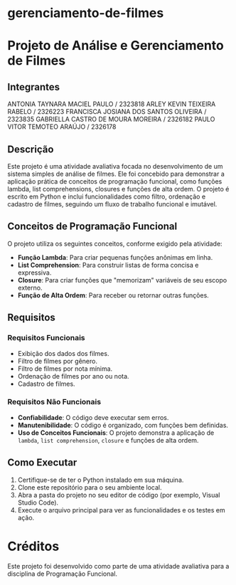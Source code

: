 # gerenciamento-de-filmes

# Projeto de Análise e Gerenciamento de Filmes

## Integrantes
ANTONIA TAYNARA MACIEL PAULO / 2323818
ARLEY KEVIN TEIXEIRA RABELO / 2326223
FRANCISCA JOSIANA DOS SANTOS OLIVEIRA / 2323835
GABRIELLA CASTRO DE MOURA MOREIRA / 2326182
PAULO VITOR TEMOTEO ARAÚJO / 2326178


## Descrição

Este projeto é uma atividade avaliativa focada no desenvolvimento de um sistema simples de análise de filmes. Ele foi concebido para demonstrar a aplicação prática de conceitos de programação funcional, como funções lambda, list comprehensions, closures e funções de alta ordem. O projeto é escrito em Python e inclui funcionalidades como filtro, ordenação e cadastro de filmes, seguindo um fluxo de trabalho funcional e imutável.

## Conceitos de Programação Funcional

O projeto utiliza os seguintes conceitos, conforme exigido pela atividade:

* **Função Lambda**: Para criar pequenas funções anônimas em linha.
* **List Comprehension**: Para construir listas de forma concisa e expressiva.
* **Closure**: Para criar funções que "memorizam" variáveis de seu escopo externo.
* **Função de Alta Ordem**: Para receber ou retornar outras funções.

## Requisitos

### Requisitos Funcionais
* Exibição dos dados dos filmes.
* Filtro de filmes por gênero.
* Filtro de filmes por nota mínima.
* Ordenação de filmes por ano ou nota.
* Cadastro de filmes.

### Requisitos Não Funcionais
* **Confiabilidade**: O código deve executar sem erros.
* **Manutenibilidade**: O código é organizado, com funções bem definidas.
* **Uso de Conceitos Funcionais**: O projeto demonstra a aplicação de `lambda`, `list comprehension`, `closure` e funções de alta ordem.

## Como Executar

1.  Certifique-se de ter o Python instalado em sua máquina.
2.  Clone este repositório para o seu ambiente local.
3.  Abra a pasta do projeto no seu editor de código (por exemplo, Visual Studio Code).
4.  Execute o arquivo principal para ver as funcionalidades e os testes em ação.

# Créditos

Este projeto foi desenvolvido como parte de uma atividade avaliativa para a disciplina de Programação Funcional.
